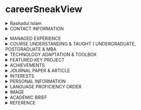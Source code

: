 # careerSneakView

<details>
  <summary>Rashadul Islam</summary>                                        
2    BSc ( double undergraduate ), System Software, Software Engineering, Canada-Bangladesh                        
3                                                       
4    DevOP Full Stack | Consultant IT Infrastructure & ICT | Entrepreneur |  Business development mentor | Big Data Analyst | Artificial Intelligence & Nanotechnology [Research Objectives] | Algorithm Trade smith | Product Ecosystem Designer | Infrastructure Designer | Open Source Ambassador | Keynote Speaker                        

</details>                                                                            
<details>
  <summary>CONTACT INFORMATION</summary>            
                           
6    Cellular: +8801714118395                           
7    Email : rashadul.cse@gmail.com      
               
8    Residence:                                         
9        House 13, Road 1, Mahadebpur ( Noorpur ), Alamnagar, Rangpur 5402, Bangladesh                           
10      Cellular : +8801714118394        
               
11  Postal address:
12      House 62, Floor 5, Siddique Bazar, Near Moti
shardar mosques, Bangshal Thana, Dhaka 1100, Bangladesh     
13      Cellular : +8801789790582             
                                                    </details>

<details>
  <summary>MANAGED EXPERIENCE</summary>                        
15    1) Consultant IT/ICT, very leading chartered accounting firm, Bangladesh       
                           
16    2) Chief global relation executive, Quest Consultancy and Software development firm            
           
17    3) Ambassador, Fedora project, Open source Community under Red hat            
                            
18    4) DevOP ( full stack ), Java Enterprise Edition, Enterprise resource planning ( ERP system and software)

19    5) Mentor, Entrepreneurship & Business development   
                                                     
20    6) Research ( nano technology ) & market research using Artificial Intelligence, Journal paper        
    
21    7) Writer, Technical documentation & Fiction      

22    8) Creative Writer, Freelancer and on demand market places & media houses             
                   
23    9) Consulting Analyst, Data Science and statistic-economic-finance                       
                 
24    10) Adjunct faculty, Primeasia University ( on leave)      
                                               
25    11) Visiting trainer, Bangladesh computer council 

26    12) Organizer, BASIS Soft expo, 2011       
       
27    13) Technology, lifestyle & glamour Writer, a
leading media house, Dhaka, Bangladesh       

 </details>

<details>
  <summary>COURSE UNDERSTANDING & TAUGHT ( UNDERGRADUATE, POSTGRADUATE & MBA</summary>    
  
   ![Subject Proficiency](download.png)

</details>

<details>
  <summary>TECHNOLOGY ADAPTATION & TOOLBOX</summary>                          

66  J2SE                                                
67  J2EE                                                
68  Mariadb                                             
69  MySQL                                               
70  MySQL workbench                                     
71  Net beans                                           
72  JavaScript                                          
73  HTML5                                               
74  XML                                                 
75  CSS                                                 
76  Apace Tomcat                                        
77  JBOSS                                               
78  Oracle 19c
79  Git
80  SVN
81  C++
82  C                                                   
83  Lisp                                                
84  Emacs                                               
85  Vim                                                 
86  Xcode                                               
87  Atom                                                
88  Ansible                                             
89  Docker                                              
90  SaaS                                                
91  PaaS                                                
92  IaaS                                                
93  IoT                                                 
94  Python                                              
95  Matlab                                              
96  Spss


97  R
98  AutoCAD
99  Blender                                            
100  Audacity                                           
101  AsciiDoc                                           
102  Amazon EC2
103  Lamp server
104  xampp                                              
105  Red hat                                            
106  Microsoft Windows server                           
107  Open Suse                                          
108  IOS                                                
109  MacOS                                              
110  Android                                            
111  Raspberry pi                                       
112  Power BI
113  IBM Watson
114  Open shift
115  Kubernetic
116  Bugzilla                                           
117  Google workplace                                   
118  Google colab                                       
119  Microsoft 365                                      
120  Google Analytics                                   
121  YouTube studio                                     
122  CCNA toolkit                                       
123  Plant UML                                          
124  Kali                                               
125  Dynamic programming                                
126  Agile or prince2 or scrum project management          



</details>



<details>
  <summary>FEATURED KEY PROJECT</summary>            

128    Infrastructure Designer, Enterprise resource p
lanning ( ERP ), Primeasia University, Dhaka, Bangladesh
 | Estimate effort 30000 hours | CMMI level 3 | PMMI level 4                                                                                                               

129    iSalesEngine Developer | J2EE, J2SE, C++, Pyth
on, Oracle, Apache Tomcat, HTML5, LISP | Estimate effort 42240 hours | CMMI level 4 | PMMI level 3                                                                         

130    Data Analyst ( Customer purchase behavior, sales & supply chain), contractual, a medicine company in UK | Estimate effort 50000 hours | CMMI level 4 | PMMI level 4                                                               

131    Technical lead, MoHFW, LGED, BTCL, USAID, World Bank Bangladesh | Estimate effort  12063980 hours | CMMI level 5 | PMMI level 5

132    Technical Documentation Lead, ERP and mobile app System | A leading real state firm in France| 1000000 hours | CMMI level 5 | PMMI level 5                    

133    Organization developer & Adjunct Faculty, A leading private university, Bangladesh | 32000 hours | CMMI level 3 | PMMI level 2                                

134    Associate Consultant IT and ICT, A leading chartered accounting firm, Dhaka, Bangladesh | 200000 hours| CMMI level 5 | PMMI level 5          

</details>

<details>
  <summary>ACHIEVEMENTS</summary>            

136    Second position in Internal ACM programming contest, Independent University Bangladesh, 2002

137    Student on duty ( SoD ), Registrar's, Admission and Financial aid office, IUB, Bangladesh         

138    Registrar's Office list & gold medalist, for CGPA above 3.75 in consecutive academic semester, a renouned university in Bangladesh             

139    Outstanding contribution in student life and career development, a renouned university in Canada

140    Top 100 student in both SSC and HSC, Rajshahi Board, 1998 - 2000                     
                                                                            
141    Divisional football player, Rangpur, Rajshahi,
 Bangladesh                    
                                                                                 
142    High performance, impactful, influencial key employee, A renouned gaming organization in Canada
                                              

</details>

<details>
  <summary>JOURNAL PAPER & ARTICLE</summary>                    
143  Journal paper  & Article          
                          
144    Mantissa problem in predictive computing        
145
146    Sigma rate in error or bug finding in object oriented programming & compiler                             
147                                                     
148    Newton's pendulum strategy in complex producti
on environment as project management
149                                                     
150    Artificially intelligent cogs in client behavior analysis    
                                              
151    Preemptive algorithm : Systemic schedule in lifestyle development
152    SCRIPTED specs: an ecosystem of a product life cycle                 

</details>                                                                                       
<details>
  <summary>INTERESTS</summary>                                           
154    Tennis, sailing, kayaking, hiking, rugby, chess, go, algorithm, large scale mainframe, poker, blackjack, maze design, crossword                                                                       </details>            

<details>
  <summary>PERSONAL INFORMATION</summary>                        
156    Full name: RASHADUL ISLAM
157    Mother name: MAHFUJA KHATUN                      
158    Father name: MD. SERAJUL ISLAM
159    Birth date: JANUARY 01, 1984
160    Place of birth: RANGPUR, BANGLADESH              
</details>

<details>
  <summary>LANGUAGE PROFICIENCY ORDER</summary>
Estimate band score 
Out of score 
ENGLISH 
8.5
10
FRENCH 
6.5
10
BANGLA 
9.0
10
SPANISH 
5.5
10
</details>

<details>
  <summary>IMAGE</summary>
  
![Image of Rashadul Islam](img_1_1687960546665.jpg)

</details>

<details>
  <summary>ACADEMIC BRIEF</summary>
Degree 
Institution 
Year Attended 
CGPA
GEO LOCATION 
B.Sc
Spécialisation: 
Software Engineering 
IBAIS UNIVERSITY
FALL 2018 -FALL2020
3.74
BANGLADESH 
B.Sc
Spécialisation :
System Software 
CONCORDIA UNIVERSITY 
FALL 2003 - FALL 2008
3.00
CANADA
B.Sc and 
ENGLISH AS SECOND LANGUAGE ( ESL )
ACADIA UNIVERSITY 
SUMMER 2003
8.5
CANADA 
B.Sc
Major : Computer Science
Minor: Finance 
INDEPENDENT UNIVERSITY 
FALL 2001 - WINTER 2003
3.25
BANGLADESH 
HIGHER SECONDARY CERTIFICATE (H.S.C)
CANTONMENT PUBLIC SCHOOL AND COLLEGE 
1999 - 2000
788/1000
BANGLADESH 
SECONDARY SCHOOL CERTIFICATE (S.S.C)
RANGPUR ZILLA SCHOOL 
1991 - 1998
897/1000
BANGLADESH 
</details>



<details>
  <summary>REFERENCE</summary>
All national and international references will be exposed upon request 
</details>

